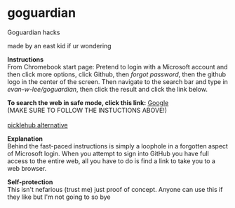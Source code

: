# goguardian
Goguardian hacks

made by an east kid if ur wondering

<b>Instructions</b><br/>
From Chromebook start page: Pretend to login with a Microsoft account and then click more options, click Github, then *forgot password*, then the github logo in the center of the screen. Then navigate to the search bar and type in *evan-w-lee/goguardian*, then click the result and click the link below.

<b>To search the web in safe mode, click this link:</b>
<a href="https://google.com">Google</a><br/>
(MAKE SURE TO FOLLOW THE INSTUCTIONS ABOVE!)<br/><br/>
<a href="picklehub.com">picklehub alternative</a><br/>

<b>Explanation</b><br/>
Behind the fast-paced instructions is simply a loophole in a forgotten aspect of Microsoft login. When you attempt to sign into GitHub you have full access to the entire web, all you have to do is find a link to take you to a web browser.

<b>Self-protection</b><br/>
This isn't nefarious (trust me) just proof of concept. Anyone can use this if they like but I'm not going to so bye
